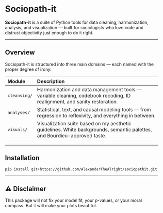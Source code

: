 # Sociopath-it

**Sociopath-it** is a suite of Python tools for data cleaning, harmonization, analysis, and visualization — built for sociologists who love code and distrust objectivity just enough to do it right.

---

## Overview

Sociopath-it is structured into three main domains — each named with the proper degree of irony:

| Module | Description                                                                                                              |
|:-------|:-------------------------------------------------------------------------------------------------------------------------|
| `cleansing/` | Harmonization and data management tools — variable cleaning, codebook recoding, ID realignment, and sanity restoration.  |
| `analyses/` | Statistical, text, and causal modeling tools — from regression to reflexivity, and everything in between.                |
| `visuals/` | Visualization suite based on my aesthetic guidelines. White backgrounds, semantic palettes, and Bourdieu-approved taste. |

---

## Installation

```bash
pip install git+https://github.com/AlexanderTheAlright/sociopathit.git
```

---
## ⚠️ Disclaimer

This package will not fix your model fit, your p-values, or your moral compass.
But it will make your plots beautiful.